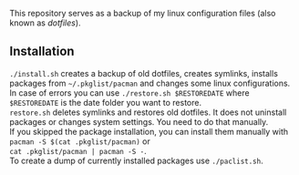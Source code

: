 This repository serves as a backup of my linux configuration files (also known as *dotfiles*).  
## Installation
`./install.sh` creates a backup of old dotfiles, creates symlinks, installs packages from `~/.pkglist/pacman` and changes some linux configurations.  
In case of errors you can use `./restore.sh $RESTOREDATE` where `$RESTOREDATE` is the date folder you want to restore.  
`restore.sh` deletes symlinks and restores old dotfiles. It does not uninstall packages or changes system settings. You need to do that manually.  
If you skipped the package installation, you can install them manually with `pacman -S $(cat .pkglist/pacman)` or  
`cat .pkglist/pacman | pacman -S -`.  
To create a dump of currently installed packages use `./paclist.sh`.

